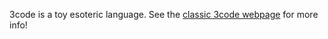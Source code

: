 3code is a toy esoteric language. See the [classic 3code webpage](http://bigzaphod.github.com/3code/) for more info!

